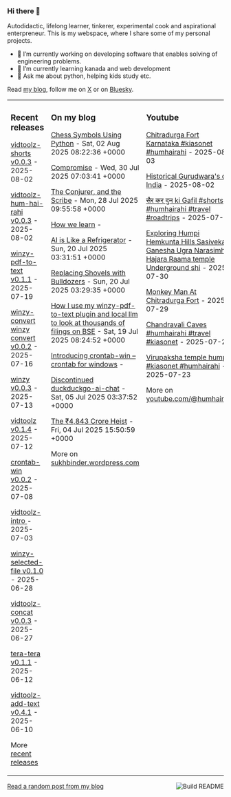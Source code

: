 ### Hi there 👋

<!--
**sukhbinder/sukhbinder** is a ✨ _special_ ✨ repository because its `README.md` (this file) appears on your GitHub profile.
-->

Autodidactic, lifelong learner, tinkerer, experimental cook and aspirational enterpreneur. This is my webspace, where I share some of my personal projects. 

- 🔭 I’m currently working on developing software that enables solving of engineering problems.
- 🌱 I’m currently learning kanada and web development
- 💬 Ask me about python, helping kids study etc.


Read [my blog](https://sukhbinder.wordpress.com/), follow me on [X](https://x.com/aerogeek) or on [Bluesky](https://bsky.app/profile/sukhbinder.bsky.social).



<table><tr><td valign="top" width="33%">

### Recent releases
<!-- recent_releases starts -->
[vidtoolz-shorts v0.0.3](https://github.com/sukhbinder/vidtoolz-shorts/releases/tag/v0.0.3) - 2025-08-02

[vidtoolz-hum-hai-rahi v0.0.3](https://github.com/sukhbinder/vidtoolz-hum-hai-rahi/releases/tag/v0.0.3) - 2025-08-02

[winzy-pdf-to-text v0.1.1](https://github.com/sukhbinder/winzy-pdf-to-text/releases/tag/v0.1.1) - 2025-07-19

[winzy-convert winzy convert v0.0.2](https://github.com/sukhbinder/winzy-convert/releases/tag/v0.0.2) - 2025-07-16

[winzy v0.0.3](https://github.com/sukhbinder/winzy/releases/tag/v0.0.3) - 2025-07-13

[vidtoolz v0.1.4](https://github.com/sukhbinder/vidtoolz/releases/tag/v0.1.4) - 2025-07-12

[crontab-win v0.0.2](https://github.com/sukhbinder/crontab-win/releases/tag/v0.0.2) - 2025-07-08

[vidtoolz-intro ](https://github.com/sukhbinder/vidtoolz-intro/releases/tag/v0.1.1) - 2025-07-03

[winzy-selected-file v0.1.0](https://github.com/sukhbinder/winzy-selected-file/releases/tag/v0.1.0) - 2025-06-28

[vidtoolz-concat v0.0.3](https://github.com/sukhbinder/vidtoolz-concat/releases/tag/v0.0.3a) - 2025-06-27

[tera-tera v0.1.1](https://github.com/sukhbinder/tera-tera/releases/tag/v0.1.1a) - 2025-06-12

[vidtoolz-add-text v0.4.1](https://github.com/sukhbinder/vidtoolz-add-text/releases/tag/v0.4.1) - 2025-06-10
<!-- recent_releases ends -->
More [recent releases](https://github.com/sukhbinder/sukhbinder/blob/master/releases.md)
</td><td valign="top" width="34%">

### On my blog
<!-- blog starts -->
[Chess Symbols Using Python](https://sukhbinder.wordpress.com/2025/08/02/chess-symbols-using-python/) - Sat, 02 Aug 2025 08:22:36 +0000

[Compromise](https://sukhbinder.wordpress.com/2025/07/30/compromise/) - Wed, 30 Jul 2025 07:03:41 +0000

[The Conjurer, and the Scribe](https://sukhbinder.wordpress.com/2025/07/28/the-conjurer-and-the-scribe/) - Mon, 28 Jul 2025 09:55:58 +0000

[How we learn](https://sukhbinder.wordpress.com/2025/07/24/how-we-learn/) - 

[AI is Like a Refrigerator](https://sukhbinder.wordpress.com/2025/07/20/ai-is-like-a-refrigerator/) - Sun, 20 Jul 2025 03:31:51 +0000

[Replacing Shovels with Bulldozers](https://sukhbinder.wordpress.com/2025/07/20/replacing-shovels-with-bulldozers/) - Sun, 20 Jul 2025 03:29:35 +0000

[How I use my winzy-pdf-to-text plugin and local llm to look at thousands of filings on BSE](https://sukhbinder.wordpress.com/2025/07/19/how-i-use-my-winzy-pdf-to-text-plugin-and-local-llm-to-look-at-thousands-of-filings-on-bse/) - Sat, 19 Jul 2025 08:24:52 +0000

[Introducing crontab-win – crontab for windows](https://sukhbinder.wordpress.com/2025/07/08/introducing-crontab-win/) - 

[Discontinued duckduckgo-ai-chat](https://sukhbinder.wordpress.com/2025/07/05/discontinued-duckduckgo-ai-chat/) - Sat, 05 Jul 2025 03:37:52 +0000

[The ₹4,843 Crore Heist](https://sukhbinder.wordpress.com/2025/07/04/the-%e2%82%b94843-crore-heist/) - Fri, 04 Jul 2025 15:50:59 +0000
<!-- blog ends -->
More on [sukhbinder.wordpress.com](https://sukhbinder.wordpress.com/)
</td><td valign="top" width="33%">

### Youtube
<!-- youtube starts -->
[Chitradurga Fort Karnataka #kiasonet #humhairahi](https://www.youtube.com/shorts/aK7fLO5J_iQ) - 2025-08-03

[Historical Gurudwara's of India](https://www.youtube.com/shorts/opTn28ZNuOU) - 2025-08-02

[सैर कर दुन ki Gafil #shorts #humhairahi #travel #roadtrips](https://www.youtube.com/shorts/sOJxp5j4DoQ) - 2025-07-30

[Exploring Humpi Hemkunta Hills Sasivekalu Ganesha Ugra Narasimha Hajara Raama temple Underground shi](https://www.youtube.com/watch?v=AVdpzD1-QS8) - 2025-07-30

[Monkey Man At Chitradurga Fort](https://www.youtube.com/shorts/q2InSZ3k9OI) - 2025-07-29

[Chandravali Caves #humhairahi #travel #kiasonet](https://www.youtube.com/shorts/p7fLgHF0s6k) - 2025-07-23

[Virupaksha temple humpi #kiasonet #humhairahi](https://www.youtube.com/watch?v=7pjWeec9FXM) - 2025-07-23
<!-- youtube ends -->
More on [youtube.com/@humhairahi](https://www.youtube.com/@humhairahi)
</td></tr></table>

<a href="https://github.com/sukhbinder/sukhbinder/actions"><img src="https://github.com/sukhbinder/sukhbinder/workflows/Build%20README/badge.svg" align="right" alt="Build README"></a> <a href="https://sukhbinder.wordpress.com/?random">Read a random post from my blog</a>